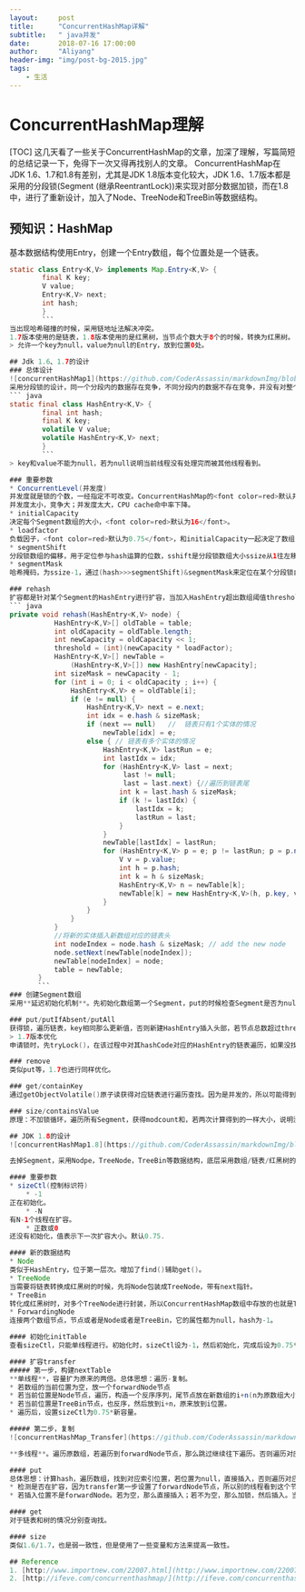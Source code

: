 ```yaml
---
layout:     post
title:      "ConcurrentHashMap详解"
subtitle:   " java并发"
date:       2018-07-16 17:00:00
author:     "Aliyang"
header-img: "img/post-bg-2015.jpg"
tags:
    - 生活
---
```

# ConcurrentHashMap理解
[TOC]
这几天看了一些关于ConcurrentHashMap的文章，加深了理解，写篇简短的总结记录一下，免得下一次又得再找别人的文章。
ConcurrentHashMap在JDK 1.6、1.7和1.8有差别，尤其是JDK 1.8版本变化较大，JDK 1.6、1.7版本都是采用的分段锁(Segment (继承ReentrantLock))来实现对部分数据加锁，而在1.8中，进行了重新设计，加入了Node、TreeNode和TreeBin等数据结构。
## 预知识：HashMap
基本数据结构使用Entry，创建一个Entry数组，每个位置处是一个链表。
``` java
static class Entry<K,V> implements Map.Entry<K,V> {
        final K key;
        V value;
        Entry<K,V> next;
        int hash;
        }
        ```
当出现哈希碰撞的时候，采用链地址法解决冲突。
1.7版本使用的是链表，1.8版本使用的是红黑树，当节点个数大于8个的时候，转换为红黑树。
> 允许一个key为null，value为null的Entry，放到位置0处。

## Jdk 1.6、1.7的设计
### 总体设计
![concurrentHashMap1](https://github.com/CoderAssassin/markdownImg/blob/master/concurrentHashmap.png?raw=true "concurrentHashMap1.6/1.7")
采用分段锁的设计，同一个分段内的数据存在竞争，不同分段内的数据不存在竞争，并没有对整个Map数组进行加锁。ConcurrentHashMap存储有多个分段锁，每个分段锁内部有一个数组，数组的每个元素是HashEntry，从数组的元素的next指针找下去形成一条链表。
``` java
static final class HashEntry<K,V> {
        final int hash;
        final K key;
        volatile V value;
        volatile HashEntry<K,V> next;
        }
        ```
> key和value不能为null，若为null说明当前线程没有处理完而被其他线程看到。

### 重要参数
* ConcurrentLevel(并发度)
并发度就是锁的个数，一经指定不可改变。ConcurrentHashMap的<font color=red>默认并发度为16</font>，如果创建的时候用户自定义并发度，那么创建后的并发度为<font color=red>大于等于用户并发度的最小2次幂值</font>(比如自定义17最后是32)。之所以取2的幂值是因为可以直接进行位运算来扩容。
并发度太小，竞争大；并发度太大，CPU cache命中率下降。
* initialCapacity
决定每个Segment数组的大小，<font color=red>默认为16</font>。
* loadfactor
负载因子，<font color=red>默认为0.75</font>，和initialCapacity一起决定了数组的大小。
* segmentShift
分段锁数组的偏移，用于定位参与hash运算的位数，sshift是分段锁数组大小ssize从1往左移动的位数，32-sshift=segmentShift。因为分段锁数组大小最大16位(65535)，所以segmentShift最大也是65535。
* segmentMask
哈希掩码，为ssize-1，通过(hash>>>segmentShift)&segmentMask来定位在某个分段锁自身的数组里的下标。

### rehash
扩容都是针对某个Segment的HashEntry进行扩容，当加入HashEntry超出数组阈值threshold会进行扩容。假设扩容前某个HashEntry在其所在的Segment的HashEntry数组的索引为i，那么扩容后的新的数组的索引为i(个人理解：扩容是前面的Segment进行了扩容，该Segment没有进行扩容)或者i+capacity(扩容两倍)，大部分HashEntry的index可以保持不变，找到第一个index不变的HashEntry，和前面的节点重排。
``` java
private void rehash(HashEntry<K,V> node) {
           HashEntry<K,V>[] oldTable = table;
           int oldCapacity = oldTable.length;
           int newCapacity = oldCapacity << 1;
           threshold = (int)(newCapacity * loadFactor);
           HashEntry<K,V>[] newTable =
               (HashEntry<K,V>[]) new HashEntry[newCapacity];
           int sizeMask = newCapacity - 1;
           for (int i = 0; i < oldCapacity ; i++) {
               HashEntry<K,V> e = oldTable[i];
               if (e != null) {
                   HashEntry<K,V> next = e.next;
                   int idx = e.hash & sizeMask;
                   if (next == null)   //  链表只有1个实体的情况
                       newTable[idx] = e;
                   else { // 链表有多个实体的情况
                       HashEntry<K,V> lastRun = e;
                       int lastIdx = idx;
                       for (HashEntry<K,V> last = next;
                            last != null;
                            last = last.next) {//遍历到链表尾
                           int k = last.hash & sizeMask;
                           if (k != lastIdx) {
                               lastIdx = k;
                               lastRun = last;
                           }
                       }
                       newTable[lastIdx] = lastRun;
                       for (HashEntry<K,V> p = e; p != lastRun; p = p.next) {//以链表尾节点作为终止标记，将前面所有实体重新插入新的数组
                           V v = p.value;
                           int h = p.hash;
                           int k = h & sizeMask;
                           HashEntry<K,V> n = newTable[k];
                           newTable[k] = new HashEntry<K,V>(h, p.key, v, n);
                       }
                   }
               }
           }
           //将新的实体插入新数组对应的链表头
           int nodeIndex = node.hash & sizeMask; // add the new node
           node.setNext(newTable[nodeIndex]);
           newTable[nodeIndex] = node;
           table = newTable;
       }
       ```
### 创建Segment数组
采用**延迟初始化机制**。先初始化数组第一个Segment，put的时候检查Segment是否为null，是的话调用ensureSegment()创建。

### put/putIfAbsent/putAll
获得锁，遍历链表，key相同那么更新值，否则新建HashEntry插入头部，若节点总数超过threshold，那么rehash()扩容，再写入数组。
> 1.7版本优化
申请锁时，先tryLock()，在该过程中对其hashCode对应的HashEntry的链表遍历，如果没找到key相同实体那么重新创建一个，当tryLock()一定次数后用lock()申请锁，这样做目的是使链表被CPU cache缓存。并发时put(),rehash(),remove()等导致链表头结点变化，那么需要重新扫描链表

### remove
类似put等，1.7也进行同样优化。

### get/containKey
通过getObjectVolatile()原子读获得对应链表进行遍历查找。因为是并发的，所以可能得到的结果是过时的数据，所以ConcurrentHashMap具有弱一致性。

### size/containsValue
原理：不加锁循环，遍历所有Segment，获得modcount和，若两次计算得到的一样大小，说明没有其他线程更改ConcurrentHashMap，返回值；否则对所有Segment加锁计算。

## JDK 1.8的设计
![concurrentHashMap1.8](https://github.com/CoderAssassin/markdownImg/blob/master/concurrentHashMap1.png?raw=true "concurrentHashMap1.8")

去掉Segment，采用Nodpe，TreeNode，TreeBin等数据结构，底层采用数组/链表/红黑树的设计。

#### 重要参数
* sizeCtl(控制标识符)
	* -1 
正在初始化。
	* -N
有N-1个线程在扩容。
	* 正数或0
还没有初始化，值表示下一次扩容大小。默认0.75.

#### 新的数据结构
* Node
类似于HashEntry，位于第一层次。增加了find()辅助get()。
* TreeNode
当需要将链表转换成红黑树的时候，先将Node包装成TreeNode，带有next指针。
* TreeBin
转化成红黑树时，对多个TreeNode进行封装，所以ConcurrentHashMap数组中存放的也就是TreeBin了，也是对应的红黑树的根。带有读写锁。
* ForwardingNode
连接两个数组节点，节点或者是Node或者是TreeBin，它的属性都为null，hash为-1。

#### 初始化initTable
查看sizeCtl，只能单线程进行。初始化时，sizeCtl设为-1，然后初始化，完成后设为0.75*n。

#### 扩容transfer
##### 第一步，构建nextTable
**单线程**，容量扩为原来的两倍。总体思想：遍历-复制。
* 若数组的当前位置为空，放一个forwardNode节点
* 若当前位置是Node节点，遍历，构造一个反序序列，尾节点放在新数组的i+n(n为原数组大小)位置，原来Node节点放到i位置。
* 若当前位置是TreeBin节点，也反序，然后放到i+n，原来放到i位置。
* 遍历后，设置sizeCtl为0.75*新容量。

##### 第二步，复制
![concurrentHashMap_Transfer](https://github.com/CoderAssassin/markdownImg/blob/master/concurrentHashMap3.jpg?raw=true)

**多线程**。遍历原数组，若遍历到forwardNode节点，那么跳过继续往下遍历。否则遍历对应的Node链表或者树。每处理完一个节点设置对应Node或者TreeNode/TreeBin的值为forwardNode，另一个线程看到forwardNode直接跳过往后继续。

#### put
总体思想：计算hash，遍历数组，找到对应索引位置，若位置为null，直接插入，否则遍历对应节点。若链表那么插入尾部，否则按照树的方式插入。分如下两种情况：
* 检测是否在扩容，因为transfer第一步设置了forwardNode节点，所以别的线程看到这个节点的时候，一起扩容，也就是进入多线程复制。
* 若插入位置不是forwardNode。若为空，那么直接插入；若不为空，那么加锁，然后插入。当插入后节点个数大于**8**，那么转为红黑树。

#### get
对于链表和树的情况分别查询找。

#### size
类似1.6/1.7，也是弱一致性，但是使用了一些变量和方法来提高一致性。

## Reference
1. [http://www.importnew.com/22007.html](http://www.importnew.com/22007.html)
2. [http://ifeve.com/concurrenthashmap/](http://ifeve.com/concurrenthashmap/)
